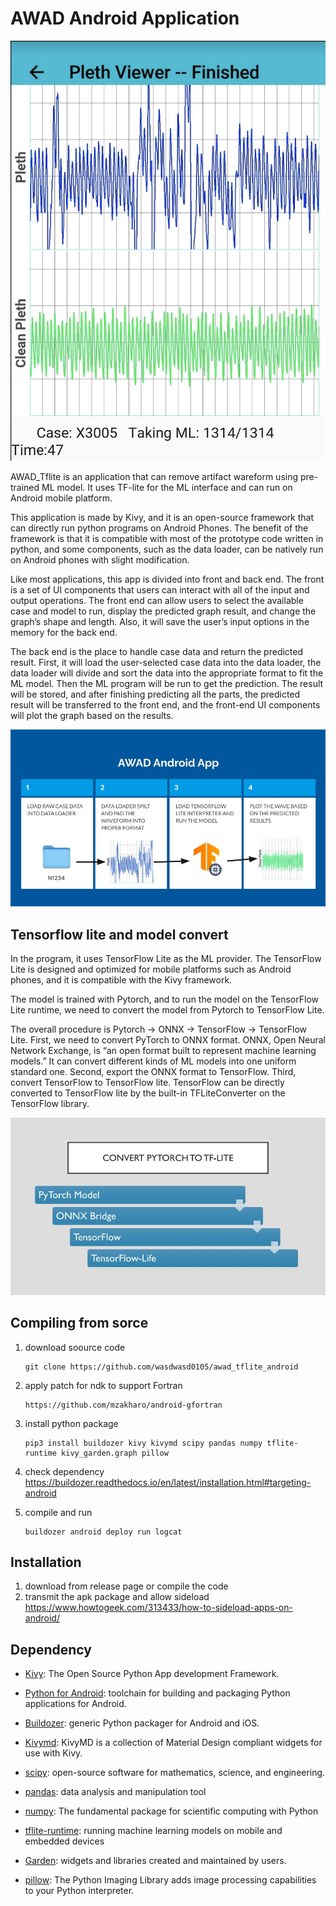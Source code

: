 # AWAD Android Application

<img src="https://github.com/wasdwasd0105/awad_tflite_android/raw/master/pics/AWAD_demo.png"/>

AWAD_Tflite is an application that can remove artifact wareform using pre-trained ML model. It uses TF-lite for the ML interface and can run on Android mobile platform.

This application is made by Kivy, and it is an open-source framework that can directly run python programs on Android Phones. The benefit of the framework is that it is compatible with most of the prototype code written in python, and some components, such as the data loader, can be natively run on Android phones with slight modification. 

Like most applications, this app is divided into front and back end. The front is a set of UI components that users can interact with all of the input and output operations. The front end can allow users to select the available case and model to run, display the predicted graph result, and change the graph’s shape and length. Also, it will save the user’s input options in the memory for the back end.

The back end is the place to handle case data and return the predicted result. First, it will load the user-selected case data into the data loader, the data loader will divide and sort the data into the appropriate format to fit the ML model. Then the ML program will be run to get the prediction. The result will be stored, and after finishing predicting all the parts, the predicted result will be transferred to the front end, and the front-end UI components will plot the graph based on the results.

<img src="https://github.com/wasdwasd0105/awad_tflite_android/raw/master/pics/AWAD_structure.jpg"/>


## Tensorflow lite and model convert

In the program, it uses TensorFlow Lite as the ML provider. The TensorFlow Lite is designed and optimized for mobile platforms such as Android phones, and it is compatible with the Kivy framework. 

The model is trained with Pytorch, and to run the model on the TensorFlow Lite runtime, we need to convert the model from Pytorch to TensorFlow Lite. 

The overall procedure is Pytorch -> ONNX -> TensorFlow -> TensorFlow Lite. First, we need to convert PyTorch to ONNX format. ONNX, Open Neural Network Exchange, is “an open format built to represent machine learning models.” It can convert different kinds of ML models into one uniform standard one. Second, export the ONNX format to TensorFlow. Third, convert TensorFlow to TensorFlow lite. TensorFlow can be directly converted to TensorFlow lite by the built-in TFLiteConverter on the TensorFlow library.

<img src="https://github.com/wasdwasd0105/awad_tflite_android/raw/master/pics/AWAD_model_convert.jpg"/>

Compiling from sorce
---------------
1. download soource code
    ```
    git clone https://github.com/wasdwasd0105/awad_tflite_android
    ```

2. apply patch for ndk to support Fortran
    ```
    https://github.com/mzakharo/android-gfortran
    ```

3. install python package
    ```
    pip3 install buildozer kivy kivymd scipy pandas numpy tflite-runtime kivy_garden.graph pillow
    ```
4. check dependency
   https://buildozer.readthedocs.io/en/latest/installation.html#targeting-android

5. compile and run
    ```
    buildozer android deploy run logcat
    ```
    
Installation
---------------

1. download from release page or compile the code
2. transmit the apk package and allow sideload
   https://www.howtogeek.com/313433/how-to-sideload-apps-on-android/


Dependency
---------------

- [Kivy](https://github.com/kivy/kivy): The Open Source Python App development Framework.
- [Python for Android](https://github.com/kivy/python-for-android): toolchain
  for building and packaging Python applications for Android.
- [Buildozer](https://github.com/kivy/buildozer): generic Python packager
  for Android and iOS.
- [Kivymd](https://github.com/kivymd/KivyMD): KivyMD is a collection of Material Design compliant widgets for use with Kivy.
- [scipy](https://github.com/scipy/scipy): open-source software for mathematics, science, and engineering.
- [pandas](https://pandas.pydata.org/): data analysis and manipulation tool

- [numpy](https://numpy.org/): The fundamental package for scientific computing with Python
- [tflite-runtime](https://www.tensorflow.org/lite): running machine learning models on mobile and embedded devices
- [Garden](https://github.com/kivy-garden): widgets and libraries created and
  maintained by users.
- [pillow](https://github.com/python-pillow/Pillow): The Python Imaging Library adds image processing capabilities to your Python interpreter.





